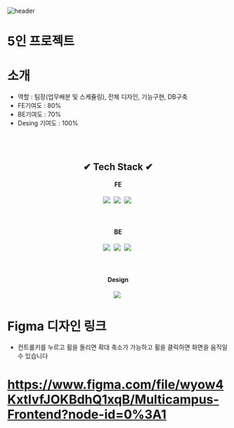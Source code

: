 ![header](https://capsule-render.vercel.app/api?type=wave&color=gradient&height=200&section=header&text=인테리어%20판매서비스&fontAlign=50&fontAlignY=70&fontSize=90&fontColor=white)

# 5인 프로젝트
# 소개
- 역할 : 팀장(업무배분 및 스케쥴링), 전체 디자인, 기능구현, DB구축
- FE기여도 : 80%
- BE기여도 : 70%
- Desing 기여도 : 100%


<br><br>
<h2 align="center">✔ Tech Stack ✔</h2>
<h4 align="center">FE</h4>
<p align="center">
  <img src="https://img.shields.io/badge/HTML5-E34F26?style=flat-square&logo=html5&logoColor=white"/></a>&nbsp 
  <img src="https://img.shields.io/badge/CSS3-1572B6?style=flat-square&logo=css3&logoColor=white"/></a>&nbsp 
  <img src="https://img.shields.io/badge/Javascript-ffb13b?style=flat-square&logo=javascript&logoColor=white"/></a>&nbsp 
<br><br>
<br>
<h4 align="center">BE</h4>
<p align="center">
  <img src="https://img.shields.io/badge/Spring Boot-6DB33F?style=flat-square&logo=springboot&logoColor=white"/></a>&nbsp 
  <img src="https://img.shields.io/badge/Apache Tomcat-F8DC75?style=flat-square&logo=apachetomcat3&logoColor=white"/></a>&nbsp 
  <img src="https://img.shields.io/badge/MySQL-4479A1?style=flat-square&logo=mysqlt&logoColor=white"/></a>&nbsp 
<br><br>
<br>
<h4 align="center">Design</h4>
<p align="center">
  <img src="https://img.shields.io/badge/Figma-F24E1E?style=flat-square&logo=figma&logoColor=white"/></a>&nbsp 
  
  
 # Figma 디자인 링크 
 - 컨트롤키를 누르고 휠을 돌리면 확대 축소가 가능하고 휠을 클릭하면 화면을 움직일수 있습니다
 # https://www.figma.com/file/wyow4KxtIvfJOKBdhQ1xqB/Multicampus-Frontend?node-id=0%3A1
 

